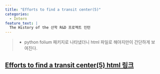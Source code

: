 ```yaml
---
title: "Efforts to find a transit center(5)"
categories:
  - Intern
feature_text: |
  The History of the 산학 R&D 프로젝트 인턴
---
```


>- python folium 패키지로 나타냈더니 html 파일로 해야지만이 간단하게 보여진다.

## [Efforts to find a transit center(5) html 링크](https://htmlpreview.github.io/?https://github.com/SonHyeono/SonHyeono.github.io/blob/main/upload-html/2021-11-24-transit_center(5).html)
